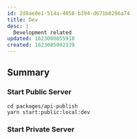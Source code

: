 ```yaml
---
id: 2d8ae0e1-514a-4058-b394-d671b0296a74
title: Dev
desc: |
  Development related
updated: 1623088855918
created: 1623085002339
---
```



## Summary


### Start Public Server
```
cd packages/api-publish
yarn start:public:local:dev
```

### Start Private Server